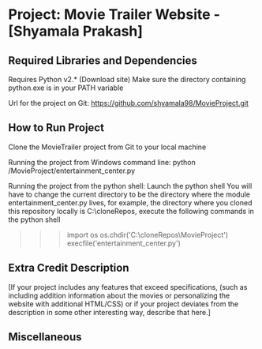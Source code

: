Project: Movie Trailer Website  - [Shyamala Prakash]
================================

Required Libraries and Dependencies
-----------------------------------
Requires Python v2.* (Download site)
Make sure the directory containing python.exe is in your PATH variable

Url for the project on Git: https://github.com/shyamala98/MovieProject.git

How to Run Project
------------------
Clone the MovieTrailer project from Git to your local machine

Running the project from Windows command line:
python <Local Directory where project is cloned>/MovieProject/entertainment_center.py

Running the project from the python shell:
Launch the python shell 
You will have to change the current directory to be the directory where the module entertainment_center.py lives, for example, the directory where you cloned 
this repository locally is C:\cloneRepos, execute the following commands in the python shell
>>>import os
>>>os.chdir('C:\cloneRepos\MovieProject')
>>>execfile('entertainment_center.py')

Extra Credit Description
------------------------
[If your project includes any features that exceed specifications, (such as including addition information about the movies or personalizing the website with additional HTML/CSS) or if your project deviates from the description in some other interesting way, describe that here.]


Miscellaneous
-------------
